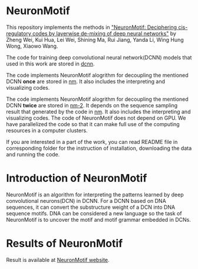 # NeuronMotif

This repository implements the methods in ["NeuronMotif: Deciphering cis-regulatory codes by layerwise de-mixing of deep neural networks"](https://www.biorxiv.org/content/10.1101/2021.02.10.430606v1) by Zheng Wei, Kui Hua, Lei Wei, Shining Ma, Rui Jiang, Yanda Li, Wing Hung Wong, Xiaowo Wang.


The code for training deep convolutional neural network(DCNN) models that used in this work are stored in [dcnn](https://github.com/wzthu/NeuronMotif/tree/master/dcnn).

The code implements NeuronMotif alogrithm for decoupling the mentioned DCNN **once** are stored in [nm](https://github.com/wzthu/NeuronMotif/tree/master/nm). It also includes the interpreting and visualizing codes.

The code implements NeuronMotif alogrithm for decoupling the mentioned DCNN **twice** are stored in [nm-2](https://github.com/wzthu/NeuronMotif/tree/master/nm-2). It depends on the sequence sampling result that generated by the code in [nm](https://github.com/wzthu/NeuronMotif/tree/master/nm). It also includes the interpreting and visualizing codes. 
The code of NeuronMotif does not depend on GPU. We have parallelized the code so that it can make full use of the computing resources in a computer clusters.

If you are interested in a part of the work, you can read README file in corresponding folder for the instruction of  installation, downloading the data and running the code.

# Introduction of NeuronMotif

NeuronMotif is an algorithm for interpreting the patterns learned by deep convolutional neurons(DCN) in DCNN. For a DCNN based on DNA sequences, it can convert the substructure weight of a DCN into DNA sequence motifs. DNA can be considered a new language so the task of NeuronMotif is to uncover the motif and motif grammar embedded in DCNs.

# Results of NeuronMotif

Result is available at [NeuronMotif website](https://wzthu.github.io/NeuronMotif/).


